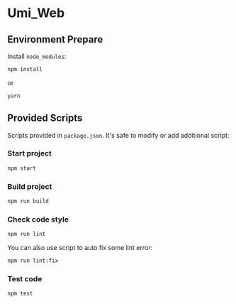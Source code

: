 # Umi_Web

## Environment Prepare

Install `node_modules`:

```bash
npm install
```

or

```bash
yarn
```

## Provided Scripts

Scripts provided in `package.json`. It's safe to modify or add additional script:

### Start project

```bash
npm start
```

### Build project

```bash
npm run build
```

### Check code style

```bash
npm run lint
```

You can also use script to auto fix some lint error:

```bash
npm run lint:fix
```

### Test code

```bash
npm test
```
